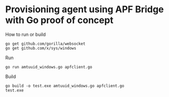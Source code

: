 # Provisioning agent using APF Bridge with Go proof of concept
How to run or build

~~~~
go get github.com/gorilla/websocket
go get github.com/x/sys/windows
~~~~

Run
~~~~
go run amtuuid_windows.go apfclient.go
~~~~

Build
~~~~
go build -o test.exe amtuuid_windows.go apfclient.go
test.exe
~~~~